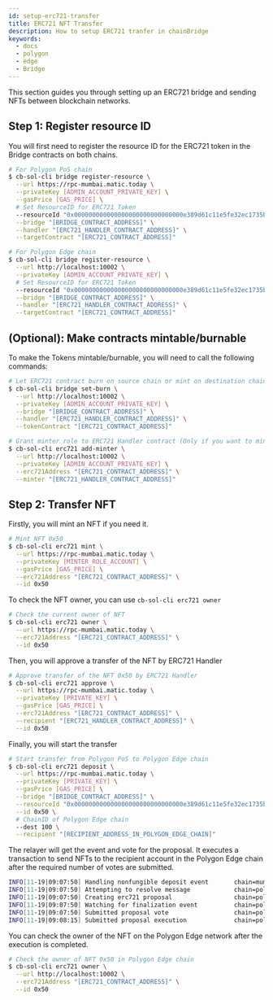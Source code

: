 ```yaml
---
id: setup-erc721-transfer
title: ERC721 NFT Transfer
description: How to setup ERC721 tranfer in chainBridge
keywords:
  - docs
  - polygon
  - edge
  - Bridge
---
```


This section guides you through setting up an ERC721 bridge and sending NFTs between blockchain networks.

## Step 1: Register resource ID

You will first need to register the resource ID for the ERC721 token in the Bridge contracts on both chains.

```bash
# For Polygon PoS chain
$ cb-sol-cli bridge register-resource \
  --url https://rpc-mumbai.matic.today \
  --privateKey [ADMIN_ACCOUNT_PRIVATE_KEY] \
  --gasPrice [GAS_PRICE] \
  # Set ResourceID for ERC721 Token
  --resourceId "0x000000000000000000000000000000e389d61c11e5fe32ec1735b3cd38c69501" \
  --bridge "[BRIDGE_CONTRACT_ADDRESS]" \
  --handler "[ERC721_HANDLER_CONTRACT_ADDRESS]" \
  --targetContract "[ERC721_CONTRACT_ADDRESS]"

# For Polygon Edge chain
$ cb-sol-cli bridge register-resource \
  --url http://localhost:10002 \
  --privateKey [ADMIN_ACCOUNT_PRIVATE_KEY] \
  # Set ResourceID for ERC721 Token
  --resourceId "0x000000000000000000000000000000e389d61c11e5fe32ec1735b3cd38c69501" \
  --bridge "[BRIDGE_CONTRACT_ADDRESS]" \
  --handler "[ERC721_HANDLER_CONTRACT_ADDRESS]" \
  --targetContract "[ERC721_CONTRACT_ADDRESS]"
```

## (Optional): Make contracts mintable/burnable

To make the Tokens mintable/burnable, you will need to call the following commands:

```bash
# Let ERC721 contract burn on source chain or mint on destination chain
$ cb-sol-cli bridge set-burn \
  --url http://localhost:10002 \
  --privateKey [ADMIN_ACCOUNT_PRIVATE_KEY] \
  --bridge "[BRIDGE_CONTRACT_ADDRESS]" \
  --handler "[ERC721_HANDLER_CONTRACT_ADDRESS]" \
  --tokenContract "[ERC721_CONTRACT_ADDRESS]"

# Grant minter role to ERC721 Handler contract (Only if you want to mint)
$ cb-sol-cli erc721 add-minter \
  --url http://localhost:10002 \
  --privateKey [ADMIN_ACCOUNT_PRIVATE_KEY] \
  --erc721Address "[ERC721_CONTRACT_ADDRESS]" \
  --minter "[ERC721_HANDLER_CONTRACT_ADDRESS]"
```

## Step 2: Transfer NFT

Firstly, you will mint an NFT if you need it.

```bash
# Mint NFT 0x50
$ cb-sol-cli erc721 mint \
  --url https://rpc-mumbai.matic.today \
  --privateKey [MINTER_ROLE_ACCOUNT] \
  --gasPrice [GAS_PRICE] \
  --erc721Address "[ERC721_CONTRACT_ADDRESS]" \
  --id 0x50
```

To check the NFT owner, you can use `cb-sol-cli erc721 owner`

```bash
# Check the current owner of NFT
$ cb-sol-cli erc721 owner \
  --url https://rpc-mumbai.matic.today \
  --erc721Address "[ERC721_CONTRACT_ADDRESS]" \
  --id 0x50
```

Then, you will approve a transfer of the NFT by ERC721 Handler

```bash
# Approve transfer of the NFT 0x50 by ERC721 Handler
$ cb-sol-cli erc721 approve \
  --url https://rpc-mumbai.matic.today \
  --privateKey [PRIVATE_KEY] \
  --gasPrice [GAS_PRICE] \
  --erc721Address "[ERC721_CONTRACT_ADDRESS]" \
  --recipient "[ERC721_HANDLER_CONTRACT_ADDRESS]" \
  --id 0x50
```

Finally, you will start the transfer

```bash
# Start transfer from Polygon PoS to Polygon Edge chain
$ cb-sol-cli erc721 deposit \
  --url https://rpc-mumbai.matic.today \
  --privateKey [PRIVATE_KEY] \
  --gasPrice [GAS_PRICE] \
  --bridge "[BRIDGE_CONTRACT_ADDRESS]" \
  --resourceId "0x000000000000000000000000000000e389d61c11e5fe32ec1735b3cd38c69501" \
  --id 0x50 \
  # ChainID of Polygon Edge chain
  --dest 100 \
  --recipient "[RECIPIENT_ADDRESS_IN_POLYGON_EDGE_CHAIN]"
```

The relayer will get the event and vote for the proposal. It executes a transaction to send NFTs to the recipient account in the Polygon Edge chain after the required number of votes are submitted. 

```bash
INFO[11-19|09:07:50] Handling nonfungible deposit event       chain=mumbai
INFO[11-19|09:07:50] Attempting to resolve message            chain=polygon-edge type=NonFungibleTransfer src=99 dst=100 nonce=2 rId=000000000000000000000000000000e389d61c11e5fe32ec1735b3cd38c69501
INFO[11-19|09:07:50] Creating erc721 proposal                 chain=polygon-edge src=99 nonce=2
INFO[11-19|09:07:50] Watching for finalization event          chain=polygon-edge src=99 nonce=2
INFO[11-19|09:07:50] Submitted proposal vote                  chain=polygon-edge tx=0x58a22d84a08269ad2e8d52d8dc038621f1a21109d11c7b6e0d32d5bf21ea8505 src=99 depositNonce=2 gasPrice=1
INFO[11-19|09:08:15] Submitted proposal execution             chain=polygon-edge tx=0x57419844881a07531e31667c609421662d94d21d0709e64fb728138309267e68 src=99 dst=100 nonce=2 gasPrice=3
```

You can check the owner of the NFT on the Polygon Edge network after the execution is completed.

```bash
# Check the owner of NFT 0x50 in Polygon Edge chain
$ cb-sol-cli erc721 owner \
  --url http://localhost:10002 \
  --erc721Address "[ERC721_CONTRACT_ADDRESS]" \
  --id 0x50
```
